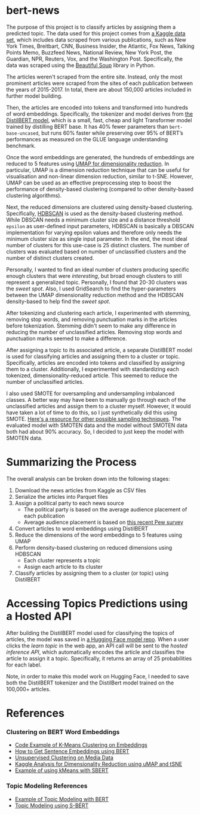 # bert-news
The purpose of this project is to classify articles by assigning them a predicted topic. The data used for this project comes from [a Kaggle data set](https://www.kaggle.com/snapcrack/all-the-news), which includes data scraped from various publications, such as New York Times, Breitbart, CNN, Business Insider, the Atlantic, Fox News, Talking Points Memo, Buzzfeed News, National Review, New York Post, the Guardian, NPR, Reuters, Vox, and the Washington Post. Specifically, the data was scraped using the [Beautiful Soup](https://www.crummy.com/software/BeautifulSoup/bs4/doc/) library in Python.

The articles weren't scraped from the entire site. Instead, only the most prominent articles were scraped from the sites of each publication between the years of 2015-2017. In total, there are about 150,000 articles included in further model building.

Then, the articles are encoded into tokens and transformed into hundreds of word embeddings. Specifically, the tokenizer and model derives from [the DistilBERT model](https://huggingface.co/transformers/model_doc/distilbert.html), which is a small, fast, cheap and light Transformer model trained by distilling BERT base. It has 40% fewer parameters than `bert-base-uncased`, but runs 60% faster while preserving over 95% of BERT’s performances as measured on the GLUE language understanding benchmark.

Once the word embeddings are generated, the hundreds of embeddings are reduced to 5 features using [UMAP for dimensionality reduction](https://umap-learn.readthedocs.io/en/latest/). In particular, UMAP is a dimension reduction technique that can be useful for visualisation and non-linear dimension reduction, similar to t-SNE. However, UMAP can be used as an effective preprocessing step to boost the performance of density-based clustering (compared to other density-based clustering algorithms).

Next, the reduced dimensions are clustered using density-based clustering. Specifically, [HDBSCAN](https://hdbscan.readthedocs.io/en/latest/how_hdbscan_works.html) is used as the density-based clustering method. While DBSCAN needs a minimum cluster size and a distance threshold `epsilon` as user-defined input parameters, HDBSCAN is basically a DBSCAN implementation for varying epsilon values and therefore only needs the minimum cluster size as single input parameter. In the end, the most ideal number of clusters for this use-case is 25 distinct clusters. The number of clusters was evaluated based on number of unclassified clusters and the number of distinct clusters created.

Personally, I wanted to find an ideal number of clusters producing specific enough clusters that were *interesting*, but broad enough clusters to still represent a generalized topic. Personally, I found that 20-30 clusters was the *sweet spot*. Also, I used GridSearch to find the hyper-parameters between the UMAP dimensionality reduction method and the HDBSCAN density-based to help find the *sweet spot*.

After tokenizing and clustering each article, I experimented with stemming, removing stop words, and removing punctuation marks in the articles before tokenization. Stemming didn't seem to make any difference in reducing the number of unclassified articles. Removing stop words and punctuation marks seemed to make a difference.

After assigning a topic to its associated article, a separate DistilBERT model is used for classifying articles and assigning them to a cluster or topic. Specifically, articles are encoded into tokens and classified by assigning them to a cluster. Additionally, I experimented with standardizing each tokenized, dimensionality-reduced article. This seemed to reduce the number of unclassified articles.

I also used SMOTE for oversampling and undersampling imbalanced classes. A better way may have been to manually go through each of the unclassified articles and assign them to a cluster myself. However, it would have taken a lot of time to do this, so I just synthetically did this using SMOTE. [Here's a resource for other possible sampling techniques](https://towardsdatascience.com/how-i-handled-imbalanced-text-data-ba9b757ab1d8). The evaluated model with SMOTEN data and the model without SMOTEN data both had about 90% accuracy. So, I decided to just keep the model with SMOTEN data.

# Summarizing the Process
The overall analysis can be broken down into the following stages:
1. Download the news articles from Kaggle as CSV files
2. Serialize the articles into Parquet files
3. Assign a political party to each news source
    - The political party is based on the average audience placement of each publication
    - Average audience placement is based on [this recent Pew survey](https://www.journalism.org/2020/01/24/americans-are-divided-by-party-in-the-sources-they-turn-to-for-political-news/)
4. Convert articles to word embeddings using DistilBERT
5. Reduce the dimensions of the word embeddings to 5 features using UMAP
6. Perform density-based clustering on reduced dimensions using HDBSCAN
    - Each cluster represents a topic
    - Assign each article to its cluster
7. Classify articles by assigning them to a cluster (or topic) using DistilBERT

# Accessing Topics Predictions using a Hosted API
After building the DistilBERT model used for classifying the topics of articles, the model was saved in [a Hugging Face model repo](https://huggingface.co/dkhara/bert-news). When a user clicks the *learn topic* in the web app, an API call will be sent to the *hosted inference API*, which automatically encodes the article and classifies the article to assign it a topic. Specifically, it returns an array of 25 probabilities for each label.

Note, in order to make this model work on Hugging Face, I needed to save both the DistilBERT tokenizer and the DistilBert model trained on the 100,000+ articles.

# References
### Clustering on BERT Word Embeddings
- [Code Example of K-Means Clustering on Embeddings](https://www.sbert.net/examples/applications/clustering/README.html#topic-modeling)
- [How to Get Sentence Embeddings using BERT](https://datascience.stackexchange.com/a/65165/93566)
- [Unsupervised Clustering on Media Data](https://www.kaggle.com/miguelniblock/predict-the-author-unsupervised-nlp-lsa-and-bow)
- [Kaggle Analysis for Dimensionality Reduction using uMAP and tSNE](https://www.kaggle.com/vinayshanbhag/dimensionality-reduction-tsne-umap)
- [Example of using kMeans with SBERT](https://github.com/UKPLab/sentence-transformers/blob/master/examples/applications/clustering/kmeans.py)

### Topic Modeling References
- [Example of Topic Modeling with BERT](https://towardsdatascience.com/topic-modeling-with-bert-779f7db187e6)
- [Topic Modeling using S-BERT](https://www.sbert.net/examples/applications/clustering/README.html#topic-modeling)
